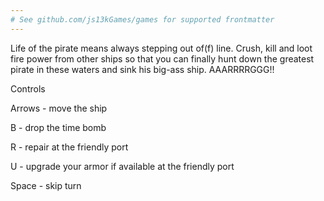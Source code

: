 ```yaml
---
# See github.com/js13kGames/games for supported frontmatter
---
```

Life of the pirate means always stepping out of(f) line. Crush, kill and loot fire power from other ships so that you can finally hunt down the greatest pirate in these waters and sink his big-ass ship. AAARRRRGGG!!

Controls

Arrows - move the ship

B - drop the time bomb

R - repair at the friendly port

U - upgrade your armor if available at the friendly port

Space - skip turn